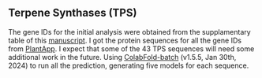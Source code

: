 ## Terpene Synthases (TPS)

The gene IDs for the initial analysis were obtained from the supplamentary table of this [manuscript](https://doi.org/10.1038/s41477-020-00787-9). I got the protein sequences for all the gene IDs from [PlantApp](https://www.plantapp.org/SQNce/proteins). I expect that some of the 43 TPS sequences will need some additional work in the future. Using [ColabFold-batch](https://colab.research.google.com/github/sokrypton/ColabFold/blob/main/batch/AlphaFold2_batch.ipynb#scrollTo=hUYApPElB30u) (v1.5.5, Jan 30th, 2024) to run all the prediction, generating five models for each sequence.

